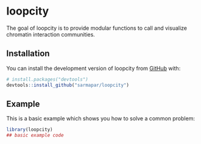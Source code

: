 
<!-- README.md is generated from README.Rmd. Please edit that file -->

# loopcity

<!-- badges: start -->
<!-- badges: end -->

The goal of loopcity is to provide modular functions to call and
visualize chromatin interaction communities.

## Installation

You can install the development version of loopcity from
[GitHub](https://github.com/) with:

``` r
# install.packages("devtools")
devtools::install_github("sarmapar/loopcity")
```

## Example

This is a basic example which shows you how to solve a common problem:

``` r
library(loopcity)
## basic example code
```
